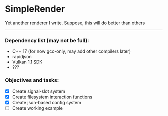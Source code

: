 # SimpleRender
Yet another renderer I write. Suppose, this will do better than others <br/><hr/>
### Dependency list (may not be full):
* C++ 17 (for now gcc-only, may add other compilers later)
* rapidjson
* Vulkan 1.1 SDK
* ???
### Objectives and tasks:<br/>
- [x] Create signal-slot system
- [x] Create filesystem interaction functions
- [x] Create json-based config system
- [ ] Create working example
